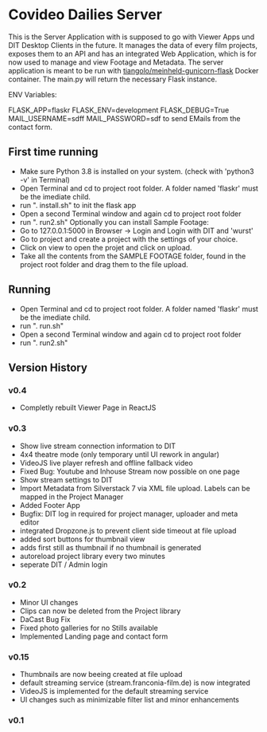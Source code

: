 # Covideo Dailies Server
This is the Server Application with is supposed to go with Viewer Apps und DIT Desktop Clients in the future. It manages the data of every film projects, exposes them to an API and has an integrated Web Application, which is for now used to manage and view Footage and Metadata.
The server application is meant to be run with [tiangolo/meinheld-gunicorn-flask](https://hub.docker.com/r/tiangolo/meinheld-gunicorn-flask) Docker container. The main.py will return the necessary Flask instance.

ENV Variables:

FLASK_APP=flaskr
FLASK_ENV=development
FLASK_DEBUG=True
MAIL_USERNAME=sdff
MAIL_PASSWORD=sdf
to send EMails from the contact form.

## First time running
- Make sure Python 3.8 is installed on your system. (check with 'python3 -v' in Terminal)
- Open Terminal and cd to project root folder. A folder named 'flaskr' must be the imediate child. 
- run ". install.sh" to init the flask app
- Open a second Terminal window and again cd to project root folder
- run ". run2.sh"
Optionally you can install Sample Footage:
- Go to 127.0.0.1:5000 in Browser -> Login and Login with DIT and 'wurst'
- Go to project and create a project with the settings of your choice. 
- Click on view to open the projet and click on upload. 
- Take all the contents from the SAMPLE FOOTAGE folder, found in the project root folder and drag them to the file upload. 

## Running
- Open Terminal and cd to project root folder. A folder named 'flaskr' must be the imediate child. 
- run ". run.sh"
- Open a second Terminal window and again cd to project root folder
- run ". run2.sh"


## Version History

### v0.4
- Completly rebuilt Viewer Page in ReactJS

### v0.3
- Show live stream connection information to DIT
- 4x4 theatre mode (only temporary until UI rework in angular)
- VideoJS live player refresh and offline fallback video
- Fixed Bug: Youtube and Inhouse Stream now possible on one page
- Show stream settings to DIT
- Import Metadata from Silverstack 7 via XML file upload. Labels can be mapped in the Project Manager
- Added Footer App
- Bugfix: DIT log in required for project manager, uploader and meta editor
- integrated Dropzone.js to prevent client side timeout at file upload
- added sort buttons for thumbnail view
- adds first still as thumbnail if no thumbnail is generated
- autoreload project library every two minutes
- seperate DIT / Admin login

### v0.2
- Minor UI changes
- Clips can now be deleted from the Project library
- DaCast Bug Fix
- Fixed photo galleries for no Stills available
- Implemented Landing page and contact form

### v0.15
- Thumbnails are now beeing created at file upload
- default streaming service (stream.franconia-film.de) is now integrated
- VideoJS is implemented for the default streaming service
- UI changes such as minimizable filter list and minor enhancements

### v0.1
